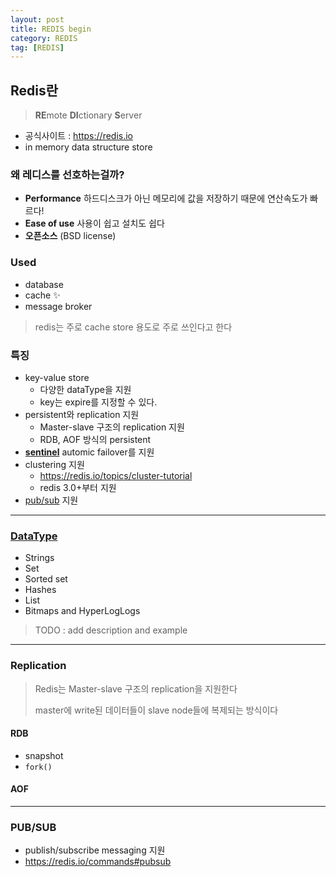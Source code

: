 ```yaml
---
layout: post
title: REDIS begin
category: REDIS
tag: [REDIS]
---
```


## Redis란
> **RE**mote **DI**ctionary **S**erver
* 공식사이트 : https://redis.io
* in memory data structure store

### 왜 레디스를 선호하는걸까?
* **Performance** 하드디스크가 아닌 메모리에 값을 저장하기 때문에 연산속도가 빠르다!
* **Ease of use** 사용이 쉽고 설치도 쉽다
* **오픈소스** (BSD license)

### Used
* database
* cache ✨
* message broker

> redis는 주로 cache store 용도로 주로 쓰인다고 한다

### 특징
* key-value store
  * 다양한 dataType을 지원
  * key는 expire를 지정할 수 있다.
* persistent와 replication 지원
  * Master-slave 구조의 replication 지원
  * RDB, AOF 방식의 persistent
* **[sentinel](https://redis.io/topics/sentinel)** automic failover를 지원
* clustering 지원
  * https://redis.io/topics/cluster-tutorial
  * redis 3.0+부터 지원
* [pub/sub](https://redis.io/topics/pubsub) 지원

***

### [DataType](https://redis.io/topics/data-types)
* Strings
* Set
* Sorted set
* Hashes
* List
* Bitmaps and HyperLogLogs

> TODO : add description and example


***

### Replication
> Redis는 Master-slave 구조의 replication을 지원한다
> 
> master에 write된 데이터들이 slave node들에 복제되는 방식이다

#### RDB
* snapshot
* `fork()`


#### AOF


***

### PUB/SUB
* publish/subscribe messaging 지원
* https://redis.io/commands#pubsub




